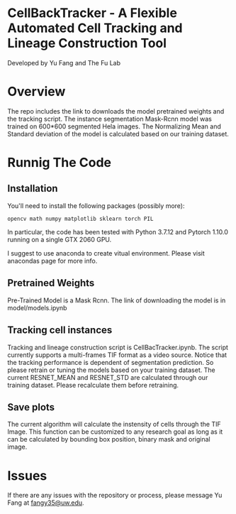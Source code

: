 # CellBackTracker - A Flexible Automated Cell Tracking and Lineage Construction Tool
Developed by Yu Fang and The Fu Lab

# Overview
The repo includes the link to downloads the model pretrained weights and the tracking script. The instance segmentation Mask-Rcnn model was trained on 600*600 segmented Hela images. The Normalizing Mean and Standard deviation of the model is calculated based on our training dataset. 

# Runnig The Code
## Installation
You'll need to install the following packages (possibly more):

```
opencv math numpy matplotlib sklearn torch PIL
```

In particular, the code has been tested with Python 3.7.12 and Pytorch 1.10.0 running on a single GTX 2060 GPU. 

I suggest to use anaconda to create vitual environment. Please visit anacondas page for more info.

## Pretrained Weights
Pre-Trained Model is a Mask Rcnn. The link of downloading the model is in model/models.ipynb

## Tracking cell instances
Tracking and lineage construction script is CellBacTracker.ipynb. The script currently supports a multi-frames TIF format as a video source. Notice that the tracking performance is dependent of segmentation prediction. So please retrain or tuning the models based on your training dataset. The current RESNET_MEAN and RESNET_STD are calculated through our training dataset. Please recalculate them before retraining.

## Save plots
The current algorithm will calculate the instensity of cells through the TIF Image. This function can be customized to any research goal as long as it can be calculated by bounding box position, binary mask and original image. 

# Issues
If there are any issues with the repository or process, please message Yu Fang at fangy35@uw.edu.